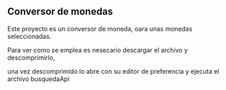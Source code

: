 <h2> Conversor de monedas</h2>
<p>Este proyecto es un conversor de moneda, oara unas monedas seleccionadas.</p>
<p>Para ver como se emplea es nesecario descargar el archivo y descomprimirlo,</p>
<p>una vez descomprimido lo abre con su editor de preferencia y ejecuta el archivo busquedaApi</p>
